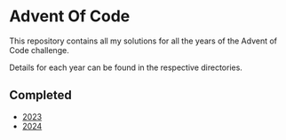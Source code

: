 # Advent Of Code

This repository contains all my solutions for all the years of the Advent of Code challenge.

Details for each year can be found in the respective directories.

## Completed

- [2023](https://github.com/ALXS-GitHub/Advent-of-Code-2023)
- [2024](https://github.com/ALXS-GitHub/Advent-Of-Code-2024)

